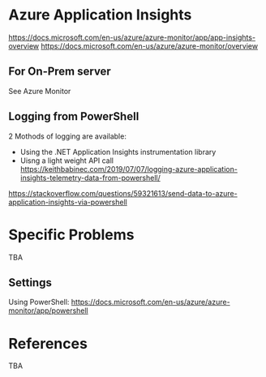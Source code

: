 # Azure Application Insights

https://docs.microsoft.com/en-us/azure/azure-monitor/app/app-insights-overview
https://docs.microsoft.com/en-us/azure/azure-monitor/overview


## For On-Prem server

See Azure Monitor

## Logging from PowerShell

2 Mothods of logging are available:

- Using the .NET Application Insights instrumentation library 
- Uisng a light weight API call
https://keithbabinec.com/2019/07/07/logging-azure-application-insights-telemetry-data-from-powershell/

https://stackoverflow.com/questions/59321613/send-data-to-azure-application-insights-via-powershell

# Specific Problems

TBA

## Settings

Using PowerShell:
https://docs.microsoft.com/en-us/azure/azure-monitor/app/powershell


# References

TBA

